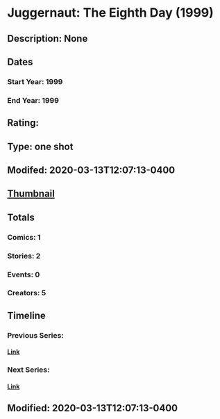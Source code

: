 # Juggernaut: The Eighth Day (1999)
## Description: None
## Dates
### Start Year: 1999
### End Year: 1999
## Rating: 
## Type: one shot
## Modifed: 2020-03-13T12:07:13-0400
## [Thumbnail](http://i.annihil.us/u/prod/marvel/i/mg/c/f0/55dcd54e197ee.jpg)
## Totals
### Comics: 1
### Stories: 2
### Events: 0
### Creators: 5
## Timeline
### Previous Series: 
#### [Link]()
### Next Series: 
#### [Link]()
## Modified: 2020-03-13T12:07:13-0400